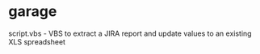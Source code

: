 # garage

script.vbs - VBS to extract a JIRA report and update values to an existing XLS spreadsheet
